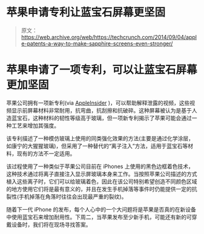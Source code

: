 # 苹果申请专利让蓝宝石屏幕更坚固 

> 原文：<https://web.archive.org/web/https://techcrunch.com/2014/09/04/apple-patents-a-way-to-make-sapphire-screens-even-stronger/>

# 苹果申请了一项专利，可以让蓝宝石屏幕更加坚固

苹果公司拥有一项新专利(via [AppleInsider](https://web.archive.org/web/20221006182107/http://appleinsider.com/articles/14/09/04/apple-invents-method-of-hardening-sapphire-screens-to-reduce-cracking-) )，可以帮助解释泄露的视频，这些视频显示前屏幕材料非常耐用，抗弯曲，抗刮擦和抗破碎。这种屏幕被认为是基于人造蓝宝石，这种材料的韧性等级高于玻璃，但一项新专利揭示了苹果可能会通过一种工艺来增加其强度。

该专利描述了一种模仿玻璃上使用的同类强化效果的方法(主要是通过化学涂层，如康宁的大猩猩玻璃)，但采用了一种替代的“离子注入”方法，适用于蓝宝石等材料，现有的方法不一定适用。

该过程使用了一种类似于苹果公司目前在 iPhones 上使用的黑色边框着色技术，这种技术通过将离子直接注入显示屏玻璃本身来工作。当按照苹果公司描述的方式植入这些离子时，它们可以给玻璃着色，因此在该公司特别希望创造不同颜色区域的地方使用它们将是最有意义的，并且在发生手机掉落等事件时仍能提供一定的抗裂性(手机掉落在角落时往往会出现最严重的裂纹)。

随着下一代 iPhone 的发布，每个人心中的一个大问题将是苹果是否真的在新设备中使用蓝宝石来增加耐用性。下周二，当苹果发布至少新手机，可能还有新的可穿戴设备时，我们将在现场寻找答案。